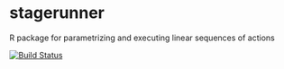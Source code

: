 stagerunner
===========

R package for parametrizing and executing linear sequences of actions 

[![Build Status](https://travis-ci.org/robertzk/stagerunner.svg?branch=travis)](https://travis-ci.org/robertzk/stagerunner.svg?branch=travis)
